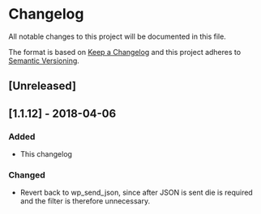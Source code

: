 # Changelog
All notable changes to this project will be documented in this file.

The format is based on [Keep a Changelog](http://keepachangelog.com/en/1.0.0/)
and this project adheres to [Semantic Versioning](http://semver.org/spec/v2.0.0.html).

## [Unreleased] 

## [1.1.12] - 2018-04-06

### Added
- This changelog

### Changed
- Revert back to wp_send_json, since after JSON is sent die is required and the filter is therefore unnecessary. 